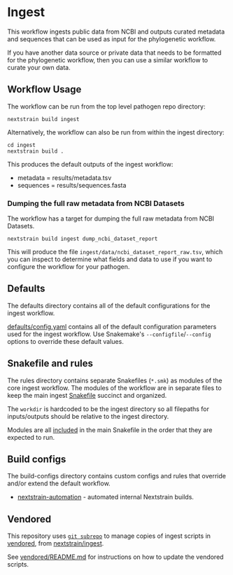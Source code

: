 # Ingest

This workflow ingests public data from NCBI and outputs curated metadata and
sequences that can be used as input for the phylogenetic workflow.

If you have another data source or private data that needs to be formatted for
the phylogenetic workflow, then you can use a similar workflow to curate your
own data.

## Workflow Usage

The workflow can be run from the top level pathogen repo directory:
```
nextstrain build ingest
```

Alternatively, the workflow can also be run from within the ingest directory:
```
cd ingest
nextstrain build .
```

This produces the default outputs of the ingest workflow:

- metadata      = results/metadata.tsv
- sequences     = results/sequences.fasta

### Dumping the full raw metadata from NCBI Datasets

The workflow has a target for dumping the full raw metadata from NCBI Datasets.

```
nextstrain build ingest dump_ncbi_dataset_report
```

This will produce the file `ingest/data/ncbi_dataset_report_raw.tsv`,
which you can inspect to determine what fields and data to use if you want to
configure the workflow for your pathogen.

## Defaults

The defaults directory contains all of the default configurations for the ingest workflow.

[defaults/config.yaml](defaults/config.yaml) contains all of the default configuration parameters
used for the ingest workflow. Use Snakemake's `--configfile`/`--config`
options to override these default values.

## Snakefile and rules

The rules directory contains separate Snakefiles (`*.smk`) as modules of the core ingest workflow.
The modules of the workflow are in separate files to keep the main ingest [Snakefile](Snakefile) succinct and organized.

The `workdir` is hardcoded to be the ingest directory so all filepaths for
inputs/outputs should be relative to the ingest directory.

Modules are all [included](https://snakemake.readthedocs.io/en/stable/snakefiles/modularization.html#includes)
in the main Snakefile in the order that they are expected to run.

## Build configs

The build-configs directory contains custom configs and rules that override and/or
extend the default workflow.

- [nextstrain-automation](build-configs/nextstrain-automation/) - automated internal Nextstrain builds.


## Vendored

This repository uses [`git subrepo`](https://github.com/ingydotnet/git-subrepo)
to manage copies of ingest scripts in [vendored](vendored), from [nextstrain/ingest](https://github.com/nextstrain/ingest).

See [vendored/README.md](vendored/README.md#vendoring) for instructions on how to update
the vendored scripts.
